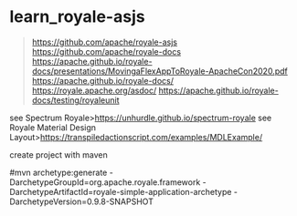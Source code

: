 # learn_royale-asjs

> https://github.com/apache/royale-asjs
> https://github.com/apache/royale-docs
> https://apache.github.io/royale-docs/presentations/MovingaFlexAppToRoyale-ApacheCon2020.pdf
> https://apache.github.io/royale-docs/
> https://royale.apache.org/asdoc/
> https://apache.github.io/royale-docs/testing/royaleunit

see Spectrum Royale>https://unhurdle.github.io/spectrum-royale
see Royale Material Design Layout>https://transpiledactionscript.com/examples/MDLExample/

create project with maven

#mvn archetype:generate -DarchetypeGroupId=org.apache.royale.framework -DarchetypeArtifactId=royale-simple-application-archetype -DarchetypeVersion=0.9.8-SNAPSHOT